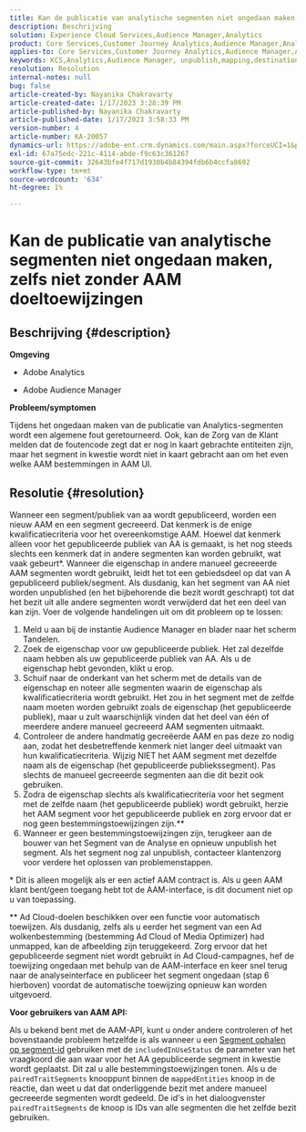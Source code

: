 ```yaml
---
title: Kan de publicatie van analytische segmenten niet ongedaan maken, zelfs niet zonder AAM doeltoewijzingen
description: Beschrijving
solution: Experience Cloud Services,Audience Manager,Analytics
product: Core Services,Customer Journey Analytics,Audience Manager,Analytics
applies-to: Core Services,Customer Journey Analytics,Audience Manager,Analytics
keywords: KCS,Analytics,Audience Manager, unpublish,mapping,destination
resolution: Resolution
internal-notes: null
bug: false
article-created-by: Nayanika Chakravarty
article-created-date: 1/17/2023 3:28:39 PM
article-published-by: Nayanika Chakravarty
article-published-date: 1/17/2023 3:58:33 PM
version-number: 4
article-number: KA-20057
dynamics-url: https://adobe-ent.crm.dynamics.com/main.aspx?forceUCI=1&pagetype=entityrecord&etn=knowledgearticle&id=d63cf899-7b96-ed11-aad1-6045bd006ce9
exl-id: 67a75edc-221c-4114-abde-f9c63c361267
source-git-commit: 32643bfe4f717d1930b4b84394fdb6b4ccfa8692
workflow-type: tm+mt
source-wordcount: '634'
ht-degree: 1%

---
```


# Kan de publicatie van analytische segmenten niet ongedaan maken, zelfs niet zonder AAM doeltoewijzingen

## Beschrijving {#description}


<b>Omgeving</b>

- Adobe Analytics

- Adobe Audience Manager

<b>Probleem/symptomen</b>

Tijdens het ongedaan maken van de publicatie van Analytics-segmenten wordt een algemene fout geretourneerd. Ook, kan de Zorg van de Klant melden dat de foutencode zegt dat er nog in kaart gebrachte entiteiten zijn, maar het segment in kwestie wordt niet in kaart gebracht aan om het even welke AAM bestemmingen in AAM UI.


## Resolutie {#resolution}


Wanneer een segment/publiek van aa wordt gepubliceerd, worden een nieuw AAM en een segment gecreeerd. Dat kenmerk is de enige kwalificatiecriteria voor het overeenkomstige AAM. Hoewel dat kenmerk alleen voor het gepubliceerde publiek van AA is gemaakt, is het nog steeds slechts een kenmerk dat in andere segmenten kan worden gebruikt, wat vaak gebeurt\*. Wanneer die eigenschap in andere manueel gecreeerde AAM segmenten wordt gebruikt, leidt het tot een gebiedsdeel op dat van A gepubliceerd publiek/segment. Als dusdanig, kan het segment van AA niet worden unpublished (en het bijbehorende die bezit wordt geschrapt) tot dat het bezit uit alle andere segmenten wordt verwijderd dat het een deel van kan zijn. Voer de volgende handelingen uit om dit probleem op te lossen:

1. Meld u aan bij de instantie Audience Manager en blader naar het scherm Tandelen.
2. Zoek de eigenschap voor uw gepubliceerde publiek. Het zal dezelfde naam hebben als uw gepubliceerde publiek van AA. Als u de eigenschap hebt gevonden, klikt u erop.
3. Schuif naar de onderkant van het scherm met de details van de eigenschap en noteer alle segmenten waarin de eigenschap als kwalificatiecriteria wordt gebruikt. Het zou in het segment met de zelfde naam moeten worden gebruikt zoals de eigenschap (het gepubliceerde publiek), maar u zult waarschijnlijk vinden dat het deel van één of meerdere andere manueel gecreeerd AAM segmenten uitmaakt.
4. Controleer de andere handmatig gecreëerde AAM en pas deze zo nodig aan, zodat het desbetreffende kenmerk niet langer deel uitmaakt van hun kwalificatiecriteria. Wijzig NIET het AAM segment met dezelfde naam als de eigenschap (het gepubliceerde publiekssegment). Pas slechts de manueel gecreeerde segmenten aan die dit bezit ook gebruiken.
5. Zodra de eigenschap slechts als kwalificatiecriteria voor het segment met de zelfde naam (het gepubliceerde publiek) wordt gebruikt, herzie het AAM segment voor het gepubliceerde publiek en zorg ervoor dat er nog geen bestemmingstoewijzingen zijn.\*\*
6. Wanneer er geen bestemmingstoewijzingen zijn, terugkeer aan de bouwer van het Segment van de Analyse en opnieuw unpublish het segment. Als het segment nog zal unpublish, contacteer klantenzorg voor verdere het oplossen van problemenstappen.


\* Dit is alleen mogelijk als er een actief AAM contract is. Als u geen AAM klant bent/geen toegang hebt tot de AAM-interface, is dit document niet op u van toepassing.

\*\* Ad Cloud-doelen beschikken over een functie voor automatisch toewijzen. Als dusdanig, zelfs als u eerder het segment van een Ad wolkenbestemming (bestemming Ad Cloud of Media Optimizer) had unmapped, kan de afbeelding zijn teruggekeerd. Zorg ervoor dat het gepubliceerde segment niet wordt gebruikt in Ad Cloud-campagnes, hef de toewijzing ongedaan met behulp van de AAM-interface en keer snel terug naar de analyseinterface en publiceer het segment ongedaan (stap 6 hierboven) voordat de automatische toewijzing opnieuw kan worden uitgevoerd.

<b>Voor gebruikers van AAM API:</b>

Als u bekend bent met de AAM-API, kunt u onder andere controleren of het bovenstaande probleem hetzelfde is als wanneer u een [Segment ophalen op segment-id](https://bank.demdex.com/portal/swagger/index.html#/Segments%20API/get_segments__sid_) gebruiken met de `includedInUseStatus` de parameter van het vraagkoord die aan waar voor het AA gepubliceerde segment in kwestie wordt geplaatst. Dit zal u alle bestemmingstoewijzingen tonen. Als u de `pairedTraitSegments` knooppunt binnen de `mappedEntities` knoop in de reactie, dan weet u dat dat onderliggende bezit met andere manueel gecreeerde segmenten wordt gedeeld. De id&#39;s in het dialoogvenster `pairedTraitSegments` de knoop is IDs van alle segmenten die het zelfde bezit gebruiken.
